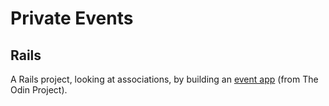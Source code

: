 # Private Events

## Rails

A Rails project, looking at associations, by building an [event app](https://www.theodinproject.com/courses/ruby-on-rails/lessons/associations) (from The Odin Project).